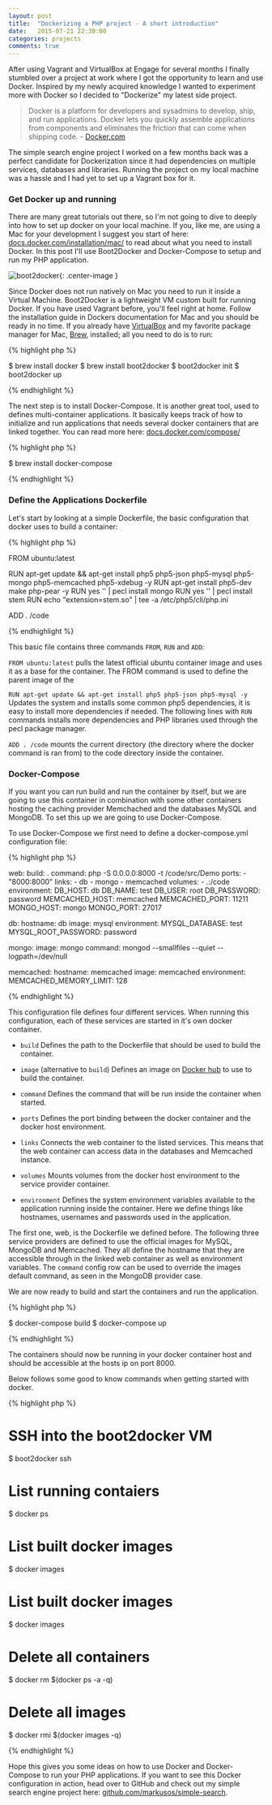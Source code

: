 ```yaml
---
layout: post
title:  "Dockerizing a PHP project - A short introduction"
date:   2015-07-21 22:30:00
categories: projects
comments: true
---
```


After using Vagrant and VirtualBox at Engage for several months I finally stumbled over a project at work where I got the opportunity to learn and use Docker. Inspired by my newly acquired knowledge I wanted to experiment more with Docker so I decided to "Dockerize" my latest side project.

> Docker is a platform for developers and sysadmins to develop, ship, and run applications. Docker lets you quickly assemble applications from components and eliminates the friction that can come when shipping code. - [Docker.com](https://www.docker.com/)

The simple search engine project I worked on a few months back was a perfect candidate for Dockerization since it had dependencies on multiple services, databases and libraries. Running the project on my local machine was a hassle and I had yet to set up a Vagrant box for it.

### Get Docker up and running

There are many great tutorials out there, so I'm not going to dive to deeply into how to set up docker on your local machine. If you, like me, are using a Mac for your development I suggest you start of here: [docs.docker.com/installation/mac/](https://docs.docker.com/installation/mac/) to read about what you need to install Docker. In this post I'll use Boot2Docker and Docker-Compose to setup and run my PHP application.

![boot2docker]({{site.url}}/assets/boot2docker.png){: .center-image }

Since Docker does not run natively on Mac you need to run it inside a Virtual Machine. Boot2Docker is a lightweight VM custom built for running Docker. If you have used Vagrant before, you'll feel right at home. Follow the installation guide in Dockers documentation for Mac and you should be ready in no time. If you already have [VirtualBox](https://www.virtualbox.org/) and my favorite package manager for Mac, [Brew](http://brew.sh/), installed; all you need to do is to run:

{% highlight php %}

$ brew install docker
$ brew install boot2docker
$ boot2docker init
$ boot2docker up

{% endhighlight %}

The next step is to install Docker-Compose. It is another great tool, used to defines multi-container applications. It basically keeps track of how to initialize and run applications that needs several docker containers that are linked together. You can read more here: [docs.docker.com/compose/](https://docs.docker.com/compose/)

{% highlight php %}

$ brew install docker-compose

{% endhighlight %}

### Define the Applications Dockerfile

Let's start by looking at a simple Dockerfile, the basic configuration that docker uses to build a container:

{% highlight php %}

FROM ubuntu:latest

RUN apt-get update && apt-get install php5 php5-json php5-mysql php5-mongo php5-memcached php5-xdebug -y
RUN apt-get install php5-dev make php-pear -y
RUN yes '' | pecl install mongo
RUN yes '' | pecl install stem
RUN echo "extension=stem.so" | tee -a /etc/php5/cli/php.ini

ADD . /code

{% endhighlight %}

This basic file contains three commands `FROM`, `RUN` and `ADD`:

`FROM ubuntu:latest` pulls the latest official ubuntu container image and uses it as a base for the container. The FROM command is used to define the parent image of the

`RUN apt-get update && apt-get install php5 php5-json php5-mysql -y` Updates the system and installs some common php5 dependencies, it is easy to install more dependencies if needed. The following lines with `RUN` commands installs more dependencies and PHP libraries used through the pecl package manager.

`ADD . /code` mounts the current directory (the directory where the docker command is ran from) to the code directory inside the container.

### Docker-Compose

If you want you can run build and run the container by itself, but we are going to use this container in combination with some other containers hosting the caching provider Memchached and the databases MySQL and MongoDB. To set this up we are going to use Docker-Compose.

To use Docker-Compose we first need to define a docker-compose.yml configuration file:

{% highlight php %}

web:
  build: .
  command: php -S 0.0.0.0:8000 -t /code/src/Demo
  ports:
    - "8000:8000"
  links:
    - db
    - mongo
    - memcached
  volumes:
    - .:/code
  environment:
    DB_HOST: db
    DB_NAME: test
    DB_USER: root
    DB_PASSWORD: password
    MEMCACHED_HOST: memcached
    MEMCACHED_PORT: 11211
    MONGO_HOST: mongo
    MONGO_PORT: 27017

db:
  hostname: db
  image: mysql
  environment:
    MYSQL_DATABASE: test
    MYSQL_ROOT_PASSWORD: password

mongo:
  image: mongo
  command: mongod --smallfiles --quiet --logpath=/dev/null

memcached:
   hostname: memcached
   image: memcached
   environment:
     MEMCACHED_MEMORY_LIMIT: 128

{% endhighlight %}

This configuration file defines four different services. When running this configuration, each of these services are started in it's own docker container.

 * `build` 
  Defines the path to the Dockerfile that should be used to build the container.
 
 * `image` (alternative to `build`)
  Defines an image on [Docker hub](https://hub.docker.com) to use to build the container.
 
 * `command` 
  Defines the command that will be run inside the container when started.
 
 * `ports` 
  Defines the port binding between the docker container and the docker host environment.
 
 * `links` 
  Connects the web container to the listed services. This means that the web container can access data in the databases and Memcached instance.

 * `volumes` 
  Mounts volumes from the docker host environment to the service provider container.
 
 * `environment` 
  Defines the system environment variables available to the application running inside the container. Here we define things like hostnames, usernames and passwords used in the application.

The first one, web, is the Dockerfile we defined before. The following three service providers are defined to use the official images for MySQL, MongoDB and Memcached. They all define the hostname that they are accessible through in the linked web container as well as environment variables. The `command` config row can be used to override the images default command, as seen in the MongoDB provider case.

We are now ready to build and start the containers and run the application.

{% highlight php %}

$ docker-compose build
$ docker-compose up

{% endhighlight %}

The containers should now be running in your docker container host and should be accessible at the hosts ip on port 8000.

Below follows some good to know commands when getting started with docker.

{% highlight php %}

# SSH into the boot2docker VM
$ boot2docker ssh

# List running contaiers
$ docker ps

# List built docker images
$ docker images

# List built docker images
$ docker images

# Delete all containers
$ docker rm $(docker ps -a -q)

# Delete all images
$ docker rmi $(docker images -q)

{% endhighlight %}

Hope this gives you some ideas on how to use Docker and Docker-Compose to run your PHP applications. If you want to see this Docker configuration in action, head over to GitHub and check out my simple search engine project here: [github.com/markusos/simple-search](https://github.com/markusos/simple-search).
